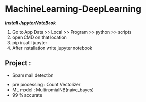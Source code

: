 # MachineLearning-DeepLearning
***Install JupyterNoteBook***

1. Go to App Data >> Local >> Program >> python >> scripts
2. open CMD on that location
3. pip insatll jupyter 
4. After installation write jupyter notebook


## Project :
* Spam mail detection
- pre processing : Count Vectorizer
- ML model : MultinomialNB(naive_bayes)
- 99 % accurate
